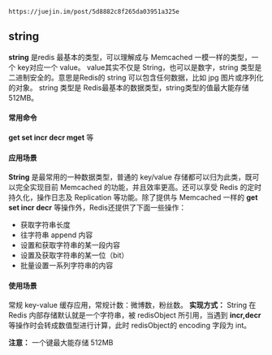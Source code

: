 	https://juejin.im/post/5d8882c8f265da03951a325e


## string ##

 **string** 是redis 最基本的类型，可以理解成与 Memcached 一模一样的类型，一个 key对应一个 value。 value其实不仅是 String，也可以是数字，string 类型是二进制安全的。意思是Redis的 string 可以包含任何数据，比如 jpg 图片或序列化的对象。 string 类型是 Redis最基本的数据类型，string类型的值最大能存储 512MB。

#### 常用命令 ####

**get  set  incr  decr  mget** 等

#### 应用场景 ####

**String** 是最常用的一种数据类型，普通的 key/value 存储都可以归为此类，既可以完全实现目前 Memcached 的功能，并且效率更高。还可以享受 Redis 的定时持久化，操作日志及 Replication 等功能。除了提供与 Memcached 一样的 **get set incr decr** 等操作外，Redis还提供了下面一些操作：

- 获取字符串长度
- 往字符串 append 内容
- 设置和获取字符串的某一段内容
- 设置及获取字符串的某一位（bit）
- 批量设置一系列字符串的内容

#### 使用场景 ####

常规 key-value 缓存应用，常规计数：微博数，粉丝数。
**实现方式：**  String 在 Redis 内部存储默认就是一个字符串，被 redisObject 所引用，当遇到 **incr,decr** 等操作时会转成数值型进行计算，此时 redisObject的 encoding 字段为 int。

**注意：** 一个键最大能存储 512MB